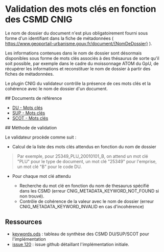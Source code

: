 # Validation des mots clés en fonction des CSMD CNIG

Le nom de dossier du document n'est plus obligatoirement fourni sous forme d'un identifiant dans la fiche de métadonnées ( https://www.geoportail-urbanisme.gouv.fr/document/{NomDeDossier} ).

Les informations contenues dans le nom de dossier sont désormais disponibles sous forme de mots clés associés à des thésaurus de sorte qu'il soit possible, par exemple dans le cadre du moissonnage ATOM du GpU, de récupérer les informations et reconstituer le nom de dossier à partir des fiches de métadonnées.

Le plugin CNIG du validateur contrôle la présence de ces mots clés et la cohérence avec le nom de dossier d'un document.

## Documents de référence

* [DU - Mots clés](http://cnig.gouv.fr/wp-content/uploads/2019/03/190308_Consignes_saisie_metadonnees_DU_v2019-03.pdf#page=8&zoom=auto,-45,753)
* [SUP - Mots clés](http://cnig.gouv.fr/wp-content/uploads/2019/03/190308_Consignes_saisie_metadonnees_SUP_v2019-03.pdf#page=8&zoom=auto,-45,763)
* [SCOT - Mots clés](http://cnig.gouv.fr/wp-content/uploads/2019/03/190308_Consignes_saisie_metadonnees_SCOT_v2019-03.pdf#page=7&zoom=auto,-45,555)

## Méthode de validation

Le validateur procède comme suit :

* Calcul de la liste des mots clés attendus en fonction du nom de dossier 

> Par exemple, pour 25349_PLU_20010101_B, on attend un mot clé "PLU" pour le type de document, un mot clé "25349" pour l'emprise, un mot clé "B" pour le code DU.

* Pour chaque mot clé attendu

  * Recherche du mot clé en fonction du nom de thesaurus spécifié dans les CSMD (erreur CNIG_METADATA_KEYWORD_NOT_FOUND si non trouvé).
  * Contrôle de cohérence de la valeur avec le nom de dossier (erreur  CNIG_METADATA_KEYWORD_INVALID en cas d'incohérence)

## Ressources

* [keywords.ods](keywords.ods) : tableau de synthèse des CSMD DU/SUP/SCOT pour l'implémentation
* [issue 120](https://github.com/IGNF/validator/issues/120) : issue github détaillant l'implémentation initiale.





